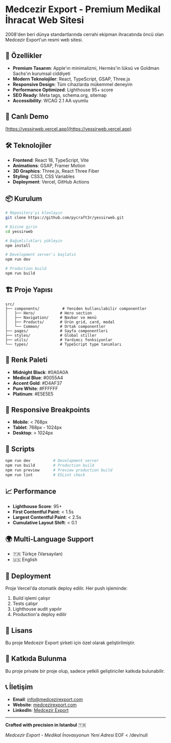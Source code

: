# Medcezir Export - Premium Medikal İhracat Web Sitesi

2008'den beri dünya standartlarında cerrahi ekipman ihracatında öncü olan Medcezir Export'un resmi web sitesi.

## 🌟 Özellikler

- **Premium Tasarım**: Apple'ın minimalizmi, Hermès'in lüksü ve Goldman Sachs'ın kurumsal ciddiyeti
- **Modern Teknolojiler**: React, TypeScript, GSAP, Three.js
- **Responsive Design**: Tüm cihazlarda mükemmel deneyim
- **Performance Optimized**: Lighthouse 95+ score
- **SEO Ready**: Meta tags, schema.org, sitemap
- **Accessibility**: WCAG 2.1 AA uyumlu

## 🚀 Canlı Demo

[https://yessirweb.vercel.app](https://yessirweb.vercel.app)

## 🛠️ Teknolojiler

- **Frontend**: React 18, TypeScript, Vite
- **Animations**: GSAP, Framer Motion
- **3D Graphics**: Three.js, React Three Fiber
- **Styling**: CSS3, CSS Variables
- **Deployment**: Vercel, GitHub Actions

## 📦 Kurulum

```bash
# Repository'yi klonlayın
git clone https://github.com/pycraft3r/yessirweb.git

# Dizine girin
cd yessirweb

# Bağımlılıkları yükleyin
npm install

# Development server'ı başlatın
npm run dev

# Production build
npm run build
```

## 🏗️ Proje Yapısı

```
src/
├── components/          # Yeniden kullanılabilir componentler
│   ├── Hero/           # Hero section
│   ├── Navigation/     # Navbar ve menü
│   ├── Products/       # Ürün grid, card, modal
│   └── Common/         # Ortak componentler
├── pages/              # Sayfa componentleri
├── styles/             # Global stiller
├── utils/              # Yardımcı fonksiyonlar
└── types/              # TypeScript type tanımları
```

## 🎨 Renk Paleti

- **Midnight Black**: #0A0A0A
- **Medical Blue**: #0055A4
- **Accent Gold**: #D4AF37
- **Pure White**: #FFFFFF
- **Platinum**: #E5E5E5

## 📱 Responsive Breakpoints

- **Mobile**: < 768px
- **Tablet**: 768px - 1024px
- **Desktop**: > 1024px

## 🔧 Scripts

```bash
npm run dev          # Development server
npm run build        # Production build
npm run preview      # Preview production build
npm run lint         # ESLint check
```

## 📈 Performance

- **Lighthouse Score**: 95+
- **First Contentful Paint**: < 1.5s
- **Largest Contentful Paint**: < 2.5s
- **Cumulative Layout Shift**: < 0.1

## 🌍 Multi-Language Support

- 🇹🇷 Türkçe (Varsayılan)
- 🇺🇸 English

## 🚀 Deployment

Proje Vercel'da otomatik deploy edilir. Her push işleminde:

1. Build işlemi çalışır
2. Tests çalışır
3. Lighthouse audit yapılır
4. Production'a deploy edilir

## 📄 Lisans

Bu proje Medcezir Export şirketi için özel olarak geliştirilmiştir.

## 🤝 Katkıda Bulunma

Bu proje private bir proje olup, sadece yetkili geliştiriciler katkıda bulunabilir.

## 📞 İletişim

- **Email**: info@medcezirexport.com
- **Website**: [medcezirexport.com](https://medcezirexport.com)
- **LinkedIn**: [Medcezir Export](https://linkedin.com/company/medcezir-export)

---

**Crafted with precision in Istanbul** 🇹🇷

*Medcezir Export - Medikal İnovasyonun Yeni Adresi*
EOF < /dev/null